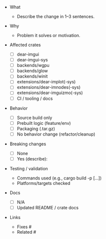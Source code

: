 - What
  - Describe the change in 1–3 sentences.

- Why
  - Problem it solves or motivation.

- Affected crates
  - [ ] dear-imgui
  - [ ] dear-imgui-sys
  - [ ] backends/wgpu
  - [ ] backends/glow
  - [ ] backends/winit
  - [ ] extensions/dear-implot(-sys)
  - [ ] extensions/dear-imnodes(-sys)
  - [ ] extensions/dear-imguizmo(-sys)
  - [ ] CI / tooling / docs

- Behavior
  - [ ] Source build only
  - [ ] Prebuilt logic (feature/env)
  - [ ] Packaging (.tar.gz)
  - [ ] No behavior change (refactor/cleanup)

- Breaking changes
  - [ ] None
  - [ ] Yes (describe):

- Testing / validation
  - Commands used (e.g., cargo build -p <crate> [...])
  - Platforms/targets checked

- Docs
  - [ ] N/A
  - [ ] Updated README / crate docs

- Links
  - Fixes #
  - Related #

